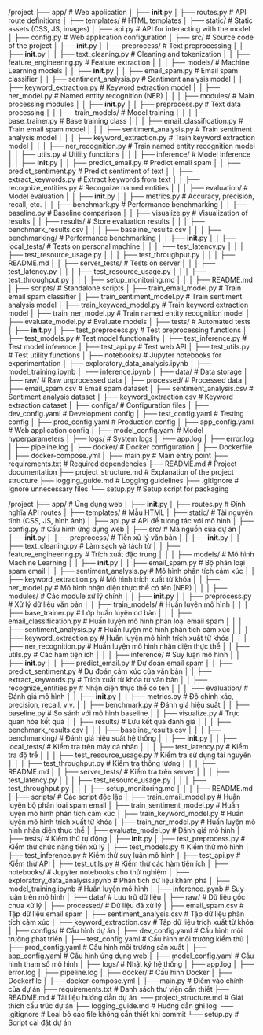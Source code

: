 /project
├── app/                          # Web application
│   ├── __init__.py
│   ├── routes.py                 # API route definitions
│   ├── templates/                # HTML templates
│   ├── static/                   # Static assets (CSS, JS, images)
│   ├── api.py                     # API for interacting with the model
│   ├── config.py                  # Web application configuration
│
├── src/                          # Source code of the project
│   ├── __init__.py
│   ├── preprocess/               # Text preprocessing
│   │   ├── __init__.py
│   │   ├── text_cleaning.py       # Cleaning and tokenization
│   │   ├── feature_engineering.py # Feature extraction
│   │
│   ├── models/                    # Machine Learning models
│   │   ├── __init__.py
│   │   ├── email_spam.py           # Email spam classifier
│   │   ├── sentiment_analysis.py   # Sentiment analysis model
│   │   ├── keyword_extraction.py   # Keyword extraction model
│   │   ├── ner_model.py            # Named entity recognition (NER)
│   │
│   ├── modules/                     # Main processing modules
│   │   ├── __init__.py
│   │   ├── preprocess.py            # Text data processing
│   │   ├── train_models/            # Model training
│   │   │   ├── base_trainer.py      # Base training class
│   │   │   ├── email_classification.py # Train email spam model
│   │   │   ├── sentiment_analysis.py   # Train sentiment analysis model
│   │   │   ├── keyword_extraction.py   # Train keyword extraction model
│   │   │   ├── ner_recognition.py       # Train named entity recognition model
│   │   ├── utils.py                 # Utility functions
│   │
│   ├── inference/                  # Model inference
│   │   ├── __init__.py
│   │   ├── predict_email.py        # Predict email spam
│   │   ├── predict_sentiment.py    # Predict sentiment of text
│   │   ├── extract_keywords.py     # Extract keywords from text
│   │   ├── recognize_entities.py   # Recognize named entities
│   │
│   ├── evaluation/                 # Model evaluation
│   │   ├── __init__.py
│   │   ├── metrics.py              # Accuracy, precision, recall, etc.
│   │   ├── benchmark.py            # Performance benchmarking
│   │   ├── baseline.py             # Baseline comparison
│   │   ├── visualize.py            # Visualization of results
│   │   ├── results/                # Store evaluation results
│   │   │   ├── benchmark_results.csv
│   │   │   ├── baseline_results.csv
│   │
│   ├── benchmarking/               # Performance benchmarking
│   │   ├── __init__.py
│   │   ├── local_tests/            # Tests on personal machine
│   │   │   ├── test_latency.py
│   │   │   ├── test_resource_usage.py
│   │   │   ├── test_throughput.py
│   │   │   ├── README.md
│   │   ├── server_tests/           # Tests on server
│   │   │   ├── test_latency.py
│   │   │   ├── test_resource_usage.py
│   │   │   ├── test_throughput.py
│   │   │   ├── setup_monitoring.md
│   │   │   ├── README.md
│
├── scripts/                       # Standalone scripts
│   ├── train_email_model.py        # Train email spam classifier
│   ├── train_sentiment_model.py    # Train sentiment analysis model
│   ├── train_keyword_model.py      # Train keyword extraction model
│   ├── train_ner_model.py          # Train named entity recognition model
│   ├── evaluate_model.py           # Evaluate models
│
├── tests/                         # Automated tests
│   ├── __init__.py
│   ├── test_preprocess.py         # Test preprocessing functions
│   ├── test_models.py             # Test model functionality
│   ├── test_inference.py          # Test model inference
│   ├── test_api.py                # Test web API
│   ├── test_utils.py              # Test utility functions
│
├── notebooks/                     # Jupyter notebooks for experimentation
│   ├── exploratory_data_analysis.ipynb
│   ├── model_training.ipynb
│   ├── inference.ipynb
│
├── data/                          # Data storage
│   ├── raw/                       # Raw unprocessed data
│   ├── processed/                  # Processed data
│   ├── email_spam.csv              # Email spam dataset
│   ├── sentiment_analysis.csv      # Sentiment analysis dataset
│   ├── keyword_extraction.csv      # Keyword extraction dataset
│
├── configs/                       # Configuration files
│   ├── dev_config.yaml            # Development config
│   ├── test_config.yaml           # Testing config
│   ├── prod_config.yaml           # Production config
│   ├── app_config.yaml            # Web application config
│   ├── model_config.yaml          # Model hyperparameters
│
├── logs/                          # System logs
│   ├── app.log
│   ├── error.log
│   ├── pipeline.log
│
├── docker/                        # Docker configuration
│   ├── Dockerfile
│   ├── docker-compose.yml
│
├── main.py                        # Main entry point
├── requirements.txt               # Required dependencies
├── README.md                      # Project documentation
├── project_structure.md           # Explanation of the project structure
├── logging_guide.md               # Logging guidelines
├── .gitignore                      # Ignore unnecessary files
└── setup.py                        # Setup script for packaging









/project
├── app/                          # Ứng dụng web
│   ├── __init__.py
│   ├── routes.py                 # Định nghĩa API routes
│   ├── templates/                # Mẫu HTML
│   ├── static/                   # Tài nguyên tĩnh (CSS, JS, hình ảnh)
│   ├── api.py                     # API để tương tác với mô hình
│   ├── config.py                  # Cấu hình ứng dụng web
│
├── src/                          # Mã nguồn của dự án
│   ├── __init__.py
│   ├── preprocess/               # Tiền xử lý văn bản
│   │   ├── __init__.py
│   │   ├── text_cleaning.py       # Làm sạch và tách từ
│   │   ├── feature_engineering.py # Trích xuất đặc trưng
│   │
│   ├── models/                    # Mô hình Machine Learning
│   │   ├── __init__.py
│   │   ├── email_spam.py           # Bộ phân loại spam email
│   │   ├── sentiment_analysis.py   # Mô hình phân tích cảm xúc
│   │   ├── keyword_extraction.py   # Mô hình trích xuất từ khóa
│   │   ├── ner_model.py            # Mô hình nhận diện thực thể có tên (NER)
│   │
│   ├── modules/                     # Các module xử lý chính
│   │   ├── __init__.py
│   │   ├── preprocess.py            # Xử lý dữ liệu văn bản
│   │   ├── train_models/            # Huấn luyện mô hình
│   │   │   ├── base_trainer.py      # Lớp huấn luyện cơ bản
│   │   │   ├── email_classification.py # Huấn luyện mô hình phân loại email spam
│   │   │   ├── sentiment_analysis.py   # Huấn luyện mô hình phân tích cảm xúc
│   │   │   ├── keyword_extraction.py   # Huấn luyện mô hình trích xuất từ khóa
│   │   │   ├── ner_recognition.py       # Huấn luyện mô hình nhận diện thực thể
│   │   ├── utils.py                 # Các hàm tiện ích
│   │
│   ├── inference/                  # Suy luận mô hình
│   │   ├── __init__.py
│   │   ├── predict_email.py        # Dự đoán email spam
│   │   ├── predict_sentiment.py    # Dự đoán cảm xúc của văn bản
│   │   ├── extract_keywords.py     # Trích xuất từ khóa từ văn bản
│   │   ├── recognize_entities.py   # Nhận diện thực thể có tên
│   │
│   ├── evaluation/                 # Đánh giá mô hình
│   │   ├── __init__.py
│   │   ├── metrics.py              # Độ chính xác, precision, recall, v.v.
│   │   ├── benchmark.py            # Đánh giá hiệu suất
│   │   ├── baseline.py             # So sánh với mô hình baseline
│   │   ├── visualize.py            # Trực quan hóa kết quả
│   │   ├── results/                # Lưu kết quả đánh giá
│   │   │   ├── benchmark_results.csv
│   │   │   ├── baseline_results.csv
│   │
│   ├── benchmarking/               # Đánh giá hiệu suất hệ thống
│   │   ├── __init__.py
│   │   ├── local_tests/            # Kiểm tra trên máy cá nhân
│   │   │   ├── test_latency.py      # Kiểm tra độ trễ
│   │   │   ├── test_resource_usage.py # Kiểm tra sử dụng tài nguyên
│   │   │   ├── test_throughput.py   # Kiểm tra thông lượng
│   │   │   ├── README.md
│   │   ├── server_tests/           # Kiểm tra trên server
│   │   │   ├── test_latency.py
│   │   │   ├── test_resource_usage.py
│   │   │   ├── test_throughput.py
│   │   │   ├── setup_monitoring.md
│   │   │   ├── README.md
│
├── scripts/                       # Các script độc lập
│   ├── train_email_model.py        # Huấn luyện bộ phân loại spam email
│   ├── train_sentiment_model.py    # Huấn luyện mô hình phân tích cảm xúc
│   ├── train_keyword_model.py      # Huấn luyện mô hình trích xuất từ khóa
│   ├── train_ner_model.py          # Huấn luyện mô hình nhận diện thực thể
│   ├── evaluate_model.py           # Đánh giá mô hình
│
├── tests/                         # Kiểm thử tự động
│   ├── __init__.py
│   ├── test_preprocess.py         # Kiểm thử chức năng tiền xử lý
│   ├── test_models.py             # Kiểm thử mô hình
│   ├── test_inference.py          # Kiểm thử suy luận mô hình
│   ├── test_api.py                # Kiểm thử API
│   ├── test_utils.py              # Kiểm thử các hàm tiện ích
│
├── notebooks/                     # Jupyter notebooks cho thử nghiệm
│   ├── exploratory_data_analysis.ipynb # Phân tích dữ liệu khám phá
│   ├── model_training.ipynb        # Huấn luyện mô hình
│   ├── inference.ipynb             # Suy luận trên mô hình
│
├── data/                          # Lưu trữ dữ liệu
│   ├── raw/                       # Dữ liệu gốc chưa xử lý
│   ├── processed/                  # Dữ liệu đã xử lý
│   ├── email_spam.csv              # Tập dữ liệu email spam
│   ├── sentiment_analysis.csv      # Tập dữ liệu phân tích cảm xúc
│   ├── keyword_extraction.csv      # Tập dữ liệu trích xuất từ khóa
│
├── configs/                       # Cấu hình dự án
│   ├── dev_config.yaml            # Cấu hình môi trường phát triển
│   ├── test_config.yaml           # Cấu hình môi trường kiểm thử
│   ├── prod_config.yaml           # Cấu hình môi trường sản xuất
│   ├── app_config.yaml            # Cấu hình ứng dụng web
│   ├── model_config.yaml          # Cấu hình tham số mô hình
│
├── logs/                          # Nhật ký hệ thống
│   ├── app.log
│   ├── error.log
│   ├── pipeline.log
│
├── docker/                        # Cấu hình Docker
│   ├── Dockerfile
│   ├── docker-compose.yml
│
├── main.py                        # Điểm vào chính của dự án
├── requirements.txt               # Danh sách thư viện cần thiết
├── README.md                      # Tài liệu hướng dẫn dự án
├── project_structure.md           # Giải thích cấu trúc dự án
├── logging_guide.md               # Hướng dẫn ghi log
├── .gitignore                      # Loại bỏ các file không cần thiết khi commit
└── setup.py                        # Script cài đặt dự án

